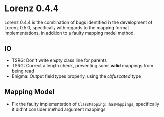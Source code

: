 Lorenz 0.4.4
============

Lorenz 0.4.4 is the combination of bugs identified in the development of Lorenz 0.5.0, specifically
with regards to the mapping format implementations, in addition to a faulty mapping model method.

## IO

- TSRG: Don't write empty class line for parents
- TSRG: Correct a length check, preventing some **valid** mappings from being read
- Enigma: Output field types properly, using the *obfuscated* type

## Mapping Model

- Fix the faulty implementation of `ClassMapping::hasMappings`, specifically it did'nt consider method
  argument mappings
